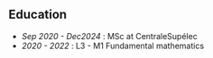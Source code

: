 ## Education
* _Sep 2020 - Dec2024_ : MSc at CentraleSupélec
* _2020 - 2022_ : L3 - M1 Fundamental mathematics
